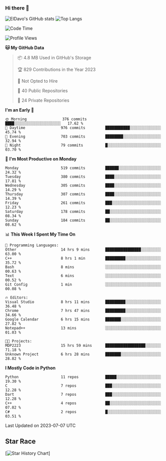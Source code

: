 ### Hi there 👋
![ElDavo's GitHub stats](https://github-readme-stats.vercel.app/api?username=ElDavoo&show_icons=true&theme=chartreuse-dark)
![Top Langs](https://github-readme-stats.vercel.app/api/top-langs/?username=ElDavoo&theme=chartreuse-dark&layout=compact)

<!--START_SECTION:waka-->
![Code Time](http://img.shields.io/badge/Code%20Time-116%20hrs%2032%20mins-blue)

![Profile Views](http://img.shields.io/badge/Profile%20Views-3-blue)

**🐱 My GitHub Data** 

> 📦 4.8 MB Used in GitHub's Storage 
 > 
> 🏆 829 Contributions in the Year 2023
 > 
> 🚫 Not Opted to Hire
 > 
> 📜 40 Public Repositories 
 > 
> 🔑 24 Private Repositories 
 > 
**I'm an Early 🐤** 

```text
🌞 Morning                376 commits         ████░░░░░░░░░░░░░░░░░░░░░   17.62 % 
🌆 Daytime                976 commits         ███████████░░░░░░░░░░░░░░   45.74 % 
🌃 Evening                703 commits         ████████░░░░░░░░░░░░░░░░░   32.94 % 
🌙 Night                  79 commits          █░░░░░░░░░░░░░░░░░░░░░░░░   03.70 % 
```
📅 **I'm Most Productive on Monday** 

```text
Monday                   519 commits         ██████░░░░░░░░░░░░░░░░░░░   24.32 % 
Tuesday                  380 commits         ████░░░░░░░░░░░░░░░░░░░░░   17.81 % 
Wednesday                305 commits         ████░░░░░░░░░░░░░░░░░░░░░   14.29 % 
Thursday                 307 commits         ████░░░░░░░░░░░░░░░░░░░░░   14.39 % 
Friday                   261 commits         ███░░░░░░░░░░░░░░░░░░░░░░   12.23 % 
Saturday                 178 commits         ██░░░░░░░░░░░░░░░░░░░░░░░   08.34 % 
Sunday                   184 commits         ██░░░░░░░░░░░░░░░░░░░░░░░   08.62 % 
```


📊 **This Week I Spent My Time On** 

```text
💬 Programming Languages: 
Other                    14 hrs 9 mins       ████████████████░░░░░░░░░   63.00 % 
C++                      8 hrs 1 min         █████████░░░░░░░░░░░░░░░░   35.72 % 
Bash                     8 mins              ░░░░░░░░░░░░░░░░░░░░░░░░░   00.63 % 
Text                     6 mins              ░░░░░░░░░░░░░░░░░░░░░░░░░   00.52 % 
Git Config               1 min               ░░░░░░░░░░░░░░░░░░░░░░░░░   00.08 % 

🔥 Editors: 
Visual Studio            8 hrs 11 mins       █████████░░░░░░░░░░░░░░░░   36.48 % 
Chrome                   7 hrs 47 mins       █████████░░░░░░░░░░░░░░░░   34.66 % 
Google Calendar          6 hrs 15 mins       ███████░░░░░░░░░░░░░░░░░░   27.82 % 
Notepad++                13 mins             ░░░░░░░░░░░░░░░░░░░░░░░░░   01.03 % 

🐱‍💻 Projects: 
MDP2223                  15 hrs 59 mins      ██████████████████░░░░░░░   71.18 % 
Unknown Project          6 hrs 28 mins       ███████░░░░░░░░░░░░░░░░░░   28.82 % 
```

**I Mostly Code in Python** 

```text
Python                   11 repos            █████░░░░░░░░░░░░░░░░░░░░   19.30 % 
C                        7 repos             ███░░░░░░░░░░░░░░░░░░░░░░   12.28 % 
Dart                     7 repos             ███░░░░░░░░░░░░░░░░░░░░░░   12.28 % 
C++                      4 repos             ██░░░░░░░░░░░░░░░░░░░░░░░   07.02 % 
C#                       2 repos             █░░░░░░░░░░░░░░░░░░░░░░░░   03.51 % 
```




 Last Updated on 2023-07-07 UTC
<!--END_SECTION:waka-->

## Star Race

[![Star History Chart](https://api.star-history.com/svg?repos=ElDavoo/WhatsApp-Crypt14-Crypt15-Decrypter,ElDavoo/TuringOS,EliteAndroidApps/WhatsApp-Crypt12-Decrypter,KnugiHK/Whatsapp-Chat-Exporter&type=Date)]
